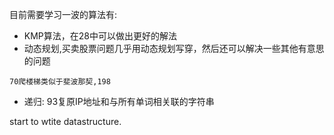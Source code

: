 目前需要学习一波的算法有:
- KMP算法，在28中可以做出更好的解法
- 动态规划,买卖股票问题几乎用动态规划写穿，然后还可以解决一些其他有意思的问题
```
70爬楼梯类似于斐波那契,198
```
- 递归: 93复原IP地址和与所有单词相关联的字符串

start to wtite datastructure.
